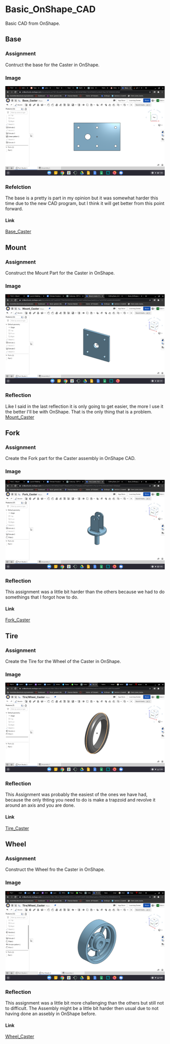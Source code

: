 # Basic_OnShape_CAD
Basic CAD from OnShape.
## Base
### Assignment
Contruct the base for the Caster in OnShape.
### Image
![Base_Caster](images/BaseCaster.png)
### Refelction
The base is a pretty is part in my opinion but it was somewhat harder this time due to the new CAD program, but I think it will get better from this point forward.
#### Link
[Base_Caster](https://cvilleschools.onshape.com/documents/a278014bceed52d56844253e/w/d82483bf58bb72624f36bfcf/e/bbc918ac7ef183065d1d3fe4)

## Mount
### Assignment
Construct the Mount Part for the Caster in OnShape.
### Image
![Mount_Caster](images/MountCaster.png)
### Reflection
Like I said in the last reflection it is only going to get easier, the more I use it the better I'll be with OnShape. That is the only thing that is a problem.
[Mount_Caster](https://cvilleschools.onshape.com/documents/44f16a00081f7bb95b908548/w/e76a2441cafde34aac9a6822/e/7a265f981ecbd0c6844bd86f)

## Fork
### Assignment
Create the Fork part for the Caster assembly in OnShape CAD.
### Image
![Fork_Caster](images/ForkCaster.png)
### Reflection
This assignment was a little bit harder than the others because we had to do somethings that I forgot how to do.
#### Link
[Fork_Caster](https://cvilleschools.onshape.com/documents/c597409a316e5715fa4ccd76/w/27e4aebcc42f2ee02951c76c/e/2f74c344cd4226b21d5edae4)

## Tire
### Assignment
Create the Tire for the Wheel of the Caster in OnShape.
### Image
![Tire_Caster](images/TireCaster.png)
### Reflection
This Assignment was probably the easiest of the ones we have had, because the only thting you need to do is make a trapzoid and revolve it around an axis and you are done.
#### Link
[Tire_Caster](https://cvilleschools.onshape.com/documents/98e130bca184aefd480b0533/w/443bf01e6d514bd2dfee2aa8/e/63a4241f91cd8070ccae86ff)

## Wheel 
### Assignment
Construct the Wheel fro the Caster in OnShape.
### Image
![Wheel_Caster](images/WheelCaster.png)
### Reflection
This assignment was a little bit more challenging than the others but still not to difficult. The Assembly might be a little bit harder then usual due to not having done an assebly in OnShape before.
#### Link
[Wheel_Caster](https://cvilleschools.onshape.com/documents/98e130bca184aefd480b0533/w/443bf01e6d514bd2dfee2aa8/e/25fe20a41bc280bdb66261fe)
